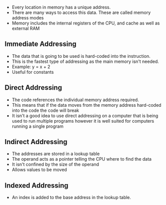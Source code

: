 - Every location in memory has a unique address.
- There are many ways to access this data. These are called memory address modes
- Memory includes the internal registers of the CPU, and cache as well as external RAM

## Immediate Addressing
- The data that is going to be used is hard-coded into the instruction.
- This is the fastest type of addressing as the main memory isn't needed.
- Example: y = x + 2
- Useful for constants

## Direct Addressing 
- The code references the individual memory address required.
- This means that if the data moves from the memory address hard-coded into the code the code will break
- It isn't a good idea to use direct addressing on a computer that is being used to run multiple programs however it is well suited for computers running a single program

## Indirect Addressing 
- The addresses are stored in a lookup table 
- The operand acts as a pointer telling the CPU where to find the data
- It isn't confined by the size of the operand
- Allows values to be moved

## Indexed Addressing
- An index is added to the base address in the lookup table.